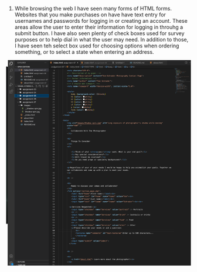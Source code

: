 1. While browsing the web I have seen many forms of HTML forms. Websites that you make purchases on have have text entry for usernames and passwords for logging in or creating an account. These areas allow the user to enter their information for logging in throuhg a submit button. I have also seen plenty of check boxes used for survey purposes or to help dial in what the user may need. In addition to those, I have seen teh select box used for choosing options when ordering something, or to select a state when entering an address.

![screenshot](./images/Screenshot%202023-03-05%20at%208.45.34%20PM.png)